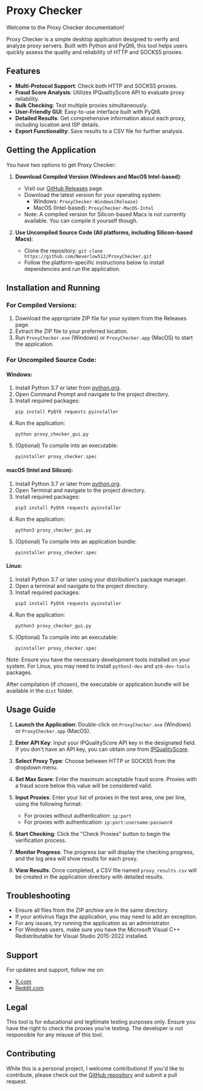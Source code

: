 # Proxy Checker

Welcome to the Proxy Checker documentation!

Proxy Checker is a simple desktop application designed to verify and analyze proxy servers. Built with Python and PyQt6, this tool helps users quickly assess the quality and reliability of HTTP and SOCKS5 proxies.

## Features

- **Multi-Protocol Support**: Check both HTTP and SOCKS5 proxies.
- **Fraud Score Analysis**: Utilizes IPQualityScore API to evaluate proxy reliability.
- **Bulk Checking**: Test multiple proxies simultaneously.
- **User-Friendly GUI**: Easy-to-use interface built with PyQt6.
- **Detailed Results**: Get comprehensive information about each proxy, including location and ISP details.
- **Export Functionality**: Save results to a CSV file for further analysis.

## Getting the Application

You have two options to get Proxy Checker:

1. **Download Compiled Version (Windows and MacOS Intel-based)**:
   - Visit our [GitHub Releases](https://github.com/Neverlow512/ProxyChecker/releases) page.
   - Download the latest version for your operating system:
     - Windows: `ProxyChecker-Windows(Release)`
     - MacOS (Intel-based): `ProxyChecker-MacOS-Intel`
   - Note: A compiled version for Silicon-based Macs is not currently available. You can compile it yourself though.

2. **Use Uncompiled Source Code (All platforms, including Silicon-based Macs)**:
   - Clone the repository: `git clone https://github.com/Neverlow512/ProxyChecker.git`
   - Follow the platform-specific instructions below to install dependencies and run the application.

## Installation and Running

### For Compiled Versions:
1. Download the appropriate ZIP file for your system from the Releases page.
2. Extract the ZIP file to your preferred location.
3. Run `ProxyChecker.exe` (Windows) or `ProxyChecker.app` (MacOS) to start the application.

### For Uncompiled Source Code:

#### Windows:
1. Install Python 3.7 or later from [python.org](https://www.python.org/downloads/).
2. Open Command Prompt and navigate to the project directory.
3. Install required packages:
   ```
   pip install PyQt6 requests pyinstaller
   ```
4. Run the application:
   ```
   python proxy_checker_gui.py
   ```
5. (Optional) To compile into an executable:
   ```
   pyinstaller proxy_checker.spec
   ```

#### macOS (Intel and Silicon):
1. Install Python 3.7 or later from [python.org](https://www.python.org/downloads/).
2. Open Terminal and navigate to the project directory.
3. Install required packages:
   ```
   pip3 install PyQt6 requests pyinstaller
   ```
4. Run the application:
   ```
   python3 proxy_checker_gui.py
   ```
5. (Optional) To compile into an application bundle:
   ```
   pyinstaller proxy_checker.spec
   ```

#### Linux:
1. Install Python 3.7 or later using your distribution's package manager.
2. Open a terminal and navigate to the project directory.
3. Install required packages:
   ```
   pip3 install PyQt6 requests pyinstaller
   ```
4. Run the application:
   ```
   python3 proxy_checker_gui.py
   ```
5. (Optional) To compile into an executable:
   ```
   pyinstaller proxy_checker.spec
   ```

Note: Ensure you have the necessary development tools installed on your system. For Linux, you may need to install `python3-dev` and `qt6-dev-tools` packages.

After compilation (if chosen), the executable or application bundle will be available in the `dist` folder.

## Usage Guide

1. **Launch the Application**: Double-click on `ProxyChecker.exe` (Windows) or `ProxyChecker.app` (MacOS).

2. **Enter API Key**: Input your IPQualityScore API key in the designated field. If you don't have an API key, you can obtain one from [IPQualityScore](https://www.ipqualityscore.com/).

3. **Select Proxy Type**: Choose between HTTP or SOCKS5 from the dropdown menu.

4. **Set Max Score**: Enter the maximum acceptable fraud score. Proxies with a fraud score below this value will be considered valid.

5. **Input Proxies**: Enter your list of proxies in the text area, one per line, using the following format:
   - For proxies without authentication: `ip:port`
   - For proxies with authentication: `ip:port:username:password`

6. **Start Checking**: Click the "Check Proxies" button to begin the verification process.

7. **Monitor Progress**: The progress bar will display the checking progress, and the log area will show results for each proxy.

8. **View Results**: Once completed, a CSV file named `proxy_results.csv` will be created in the application directory with detailed results.

## Troubleshooting

- Ensure all files from the ZIP archive are in the same directory.
- If your antivirus flags the application, you may need to add an exception.
- For any issues, try running the application as an administrator.
- For Windows users, make sure you have the Microsoft Visual C++ Redistributable for Visual Studio 2015-2022 installed.

## Support

For updates and support, follow me on:
- [X.com](https://x.com/traffic_goat)
- [Reddit.com](https://www.reddit.com/user/Neverlow512/)

## Legal

This tool is for educational and legitimate testing purposes only. Ensure you have the right to check the proxies you're testing. The developer is not responsible for any misuse of this tool.

## Contributing

While this is a personal project, I welcome contributions! If you'd like to contribute, please check out the [GitHub repository](https://github.com/Neverlow512/ProxyChecker) and submit a pull request.
